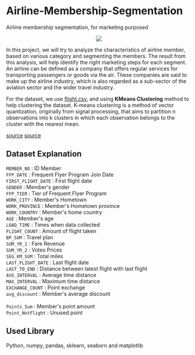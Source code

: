 # Airline-Membership-Segmentation
Airline membership segmentation, for marketing purposed

<p align="center">
  <img src="https://user-images.githubusercontent.com/113813929/208122429-4fd53745-02c3-43c6-a018-d835769d9cb6.png">
</p>

In this project, we will try to analyze the characteristics of airline member, based on various category and segmenting the members. The result from this analysis, will help identify the right marketing steps for each segment. An airline can be defined as a company that offers regular services for transporting passengers or goods via the air. These companies are said to make up the airline industry, which is also regarded as a sub-sector of the aviation sector and the wider travel industry. 

For the dataset, we use [flight.csv](https://www.kaggle.com/datasets/felixign/airline-customer), and using **KMeans Clustering** method to help clustering the dataset. K-means clustering is a method of vector quantization, originally from signal processing, that aims to partition n observations into k clusters in which each observation belongs to the cluster with the nearest mean.

[source](https://www.revfine.com/airline-industry/#:~:text=An%20airline%20can%20be%20defined,and%20the%20wider%20travel%20industry.)
[source](https://en.wikipedia.org/wiki/K-means_clustering)

## Dataset Explanation
`MEMBER_NO` : ID Member <br>
`FFP_DATE` : Frequent Flyer Program Join Date <br>
`FIRST_FLIGHT_DATE` : First flight date <br>
`GENDER` : Member's gender <br>
`FFP_TIER` : Tier of Frequent Flyer Program <br>
`WORK_CITY` : Member's Hometown <br>
`WORK_PROVINCE` : Member's Hometown province <br> 
`WORK_COUNTRY` : Member's home country <br>
`AGE` : Member's age <br>
`LOAD_TIME` : Times when data collected <br>
`FLIGHT_COUNT` : Amount of flight taken <br>
`BP_SUM` : Travel plan <br>
`SUM_YR_1` : Fare Revenue <br>
`SUM_YR_2` : Votes Prices <br>
`SEG_KM_SUM` : Total miles <br>
`LAST_FLIGHT_DATE` : Last flight date <br>
`LAST_TO_END` : Distance between latest flight with last flight <br>
`AVG_INTERVAL` : Average time distance <br>
`MAX_INTERVAL` : Maximum time distance <br>
`EXCHANGE_COUNT` : Point exchange <br>
`avg_discount` : Member's average discount <br> 	
`Points_Sum` : Member's point amount 	<br>
`Point_NotFlight` : Unused point <br>


## Used Library
Python, numpy, pandas, sklearn, seaborn and matplotlib
